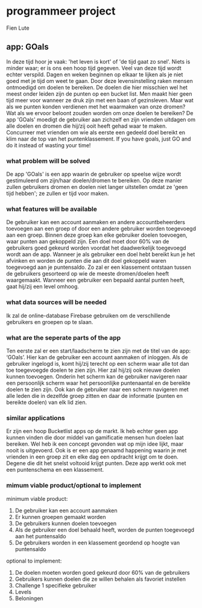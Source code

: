 # programmeer project
Fien Lute

## app: GOals 

In deze tijd hoor je vaak: 'het leven is kort' of 'de tijd gaat zo snel'. Niets is minder waar; er is ons een hoop tijd gegeven. Veel van deze tijd wordt echter verspild. Dagen en weken beginnen op elkaar te lijken als je niet goed met je tijd om weet te gaan. Door deze levensinstelling raken mensen ontmoedigd om doelen te bereiken. De doelen die hier misschien wel het meest onder leiden zijn de punten op een bucket list. Men maakt hier geen tijd meer voor wanneer ze druk zijn met een baan of gezinsleven. Maar wat als we punten konden verdienen met het waarmaken van onze dromen? Wat als we ervoor beloont zouden worden om onze doelen te bereiken? De app 'GOals' moedigt de gebruiker aan zichzelf en zijn vrienden uitdagen om alle doelen en dromen die hij/zij ooit heeft gehad waar te maken. Concurreer met vrienden om wie als eerste een gedeeld doel bereikt en klim naar de top van het puntenklassement. If you have goals, just GO and do it instead of wasting your time! 

### what problem will be solved
De app 'GOals' is een app waarin de gebruiker op speelse wijze wordt gestimuleerd om zijn/haar doelen/dromen te bereiken. Op deze manier zullen gebruikers dromen en doelen niet langer uitstellen omdat ze 'geen tijd hebben'; ze zullen er tijd voor maken. 

### what features will be available 
De gebruiker kan een account aanmaken en andere accountbeheerders toevoegen aan een groep of door een andere gebruiker worden toegevoegd aan een groep. Binnen deze groep kan elke gebruiker doelen toevoegen, waar punten aan gekoppeld zijn. Een doel moet door 60% van de gebruikers goed gekeurd worden voordat het daadwerkelijk toegevoegd wordt aan de app. Wanneer je als gebruiker een doel hebt bereikt kun je het afvinken en worden de punten die aan dit doel gekoppeld waren toegevoegd aan je puntensaldo. Zo zal er een klassement ontstaan tussen de gebruikers gesorteerd op wie de meeste dromen/doelen heeft waargemaakt. Wanneer een gebruiker een bepaald aantal punten heeft, gaat hij/zij een level omhoog. 

### what data sources will be needed 
Ik zal de online-database Firebase gebruiken om de verschillende gebruikers en groepen op te slaan.  

### what are the seperate parts of the app
Ten eerste zal er een start/laadscherm te zien zijn met de titel van de app: ‘GOals’. Hier kan de gebruiker een account aanmaken of inloggen. Als de gebruiker ingelogd is, komt hij/zij terecht op een scherm waar alle tot dan toe toegevoegde doelen te zien zijn. Hier zal hij/zij ook nieuwe doelen kunnen toevoegen. Onderin het scherm kan de gebruiker navigeren naar een persoonlijk scherm waar het persoonlijke puntenaantal en de bereikte doelen te zien zijn. Ook kan de gebruiker naar een scherm navigeren met alle leden die in dezelfde groep zitten en daar de informatie (punten en bereikte doelen) van elk lid zien.

### similar applications 
Er zijn een hoop Bucketlist apps op de markt. Ik heb echter geen app kunnen vinden die door middel van gamificatie mensen hun doelen laat bereiken. Wel heb ik een concept gevonden wat op mijn idee lijkt, maar nooit is uitgevoerd. Ook is er een app genaamd happening waarin je met vrienden in een groep zit en elke dag een opdracht krijgt om te doen. Degene die dit het snelst voltooid krijgt punten. Deze app werkt ook met een puntenschema en een klassement.

### mimum viable product/optional to implement
minimum viable product:
1.	De gebruiker kan een account aanmaken
2.	Er kunnen groepen gemaakt worden
3.	De gebruikers kunnen doelen toevoegen
4.	Als de gebruiker een doel behaald heeft, worden de punten toegevoegd aan het puntensaldo
5.	De gebruikers worden in een klassement geordend op hoogte van puntensaldo

optional to implement:
1.	De doelen moeten worden goed gekeurd door 60% van de gebruikers
2.	Gebruikers kunnen doelen die ze willen behalen als favoriet instellen 
3.	Challenge 1 specifieke gebruiker 
4.	Levels
5.  Beloningen 


